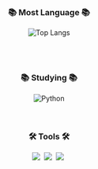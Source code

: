 <!-- Most Language -->
<h3 align="center">📚 Most Language 📚</h3>
<p align="center">
  <img src="https://github-readme-stats.vercel.app/api/top-langs/?username=Chang558&layout=donut" alt="Top Langs">
</p>

<br>
<br>

<h3 align="center">📚 Studying 📚</h3>
<div align="center">
  <img alt="Python" src ="https://img.shields.io/badge/Python-3776AB.svg?&style=flat-square&logo=Python&logoColor=white"/>
</div>

<br>
<br>

<h3 align="center">🛠 Tools 🛠</h3>
<div align="center">
  <img src="https://img.shields.io/badge/git-F05033.svg?style=for-the-badge&logo=git&logoColor=white" />&nbsp
  <img src="https://img.shields.io/badge/github-181717.svg?style=for-the-badge&logo=github&logoColor=white" />&nbsp
  <img src="https://img.shields.io/badge/Notion-F3F3F3.svg?style=for-the-badge&logo=notion&logoColor=black" />&nbsp
</div>
